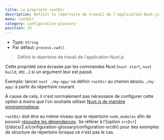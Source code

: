```yaml
---
title: La propriété rootDir
description: Définit le répertoire de travail de l'application Nuxt.js
menu: rootDir
category: configuration-glossary
position: 23
---
```


- Type: `String`
- Par défaut: `process.cwd()`

> Définit le répertoire de travail de l'application Nuxt.js

Cette propriété sera écrasée par les commandes Nuxt (`nuxt start`, `nuxt build`, etc...) si un argument leur est passé.

Exemple: lancer `nuxt ./my-app/` va définir `rootDir` au chemin absolu `./my-app/` à partir du répertoire courant.

À cause de cela, il n'est normalement pas nécessaire de configurer cette option à moins que l'on souhaite utiliser [Nuxt.js de manière programmatique](/docs/2.x/internals-glossary/nuxt).

<base-alert type="info">

`rootDir` doit être au même niveau que le répertoire `node_modules` afin de pouvoir [résoudre les dépendances](https://nodejs.org/api/modules.html#modules_all_together). Se référer à l'[option `srcDir`]((/docs/2.x/configuration-glossary/configuration-srcdir) pour des exemples de structure de répertoire lorsque ce n'est pas le cas.

</base-alert>
